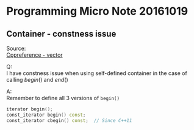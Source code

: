 
# Programming Micro Note 20161019

## Container - constness issue

Source:  
[Cppreference - vector](http://en.cppreference.com/w/cpp/container/vector/begin)  

Q:  
I have constness issue when using self-defined container in the case of calling $begin()$ and $end()$  

A:  
Remember to define all 3 versions of `begin()`  

```C++
iterator begin();
const_iterator begin() const;
const_iterator cbegin() const;  // Since C++11
```

